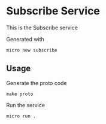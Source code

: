 # Subscribe Service

This is the Subscribe service

Generated with

```
micro new subscribe
```

## Usage

Generate the proto code

```
make proto
```

Run the service

```
micro run .
```